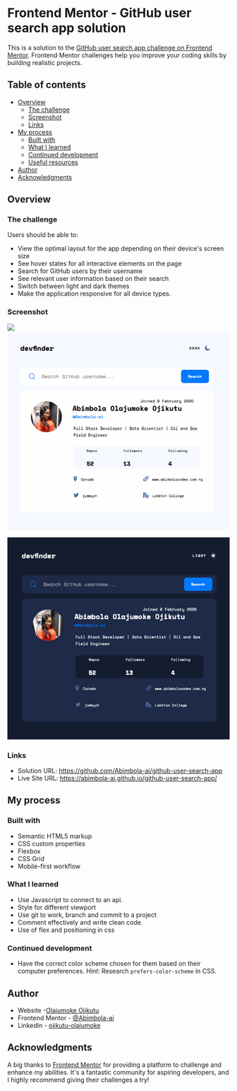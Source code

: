 # Frontend Mentor - GitHub user search app solution

This is a solution to the [GitHub user search app challenge on Frontend Mentor](https://www.frontendmentor.io/challenges/github-user-search-app-Q09YOgaH6). Frontend Mentor challenges help you improve your coding skills by building realistic projects.

## Table of contents

- [Overview](#overview)
  - [The challenge](#the-challenge)
  - [Screenshot](#screenshot)
  - [Links](#links)
- [My process](#my-process)
  - [Built with](#built-with)
  - [What I learned](#what-i-learned)
  - [Continued development](#continued-development)
  - [Useful resources](#useful-resources)
- [Author](#author)
- [Acknowledgments](#acknowledgments)

## Overview

### The challenge

Users should be able to:

- View the optimal layout for the app depending on their device's screen size
- See hover states for all interactive elements on the page
- Search for GitHub users by their username
- See relevant user information based on their search
- Switch between light and dark themes
- Make the application responsive for all device types.

### Screenshot

![](./screenshot.jpg)![1691160398108](image/README-template/1691160398108.png)

![1691160413557](image/README-template/1691160413557.png)

### Links

- Solution URL: https://github.com/Abimbola-ai/github-user-search-app
- Live Site URL: https://abimbola-ai.github.io/github-user-search-app/

## My process

### Built with

- Semantic HTML5 markup
- CSS custom properties
- Flexbox
- CSS Grid
- Mobile-first workflow

### What I learned

* Use Javascript to connect to an api.
* Style for different viewport
* Use git to work, branch and commit to a project
* Comment effectively and write clean code.
* Use of flex and positioning in css

### Continued development

* Have the correct color scheme chosen for them based on their computer preferences. _Hint_: Research `prefers-color-scheme` in CSS.

## Author

- Website -[Olajumoke Ojikutu](https://www.abimbolacodes.com.ng)
- Frontend Mentor - [@Abimbola-ai](https://www.frontendmentor.io/profile/yourusername)
- LinkedIn - [ojikutu-olajumoke](https://www.https://www.linkedin.com/in/ojikutu-olajumoke/)


## Acknowledgments

A big thanks to [Frontend Mentor](https://www.linkedin.com/company/frontend-mentor/) for providing a platform to challenge and enhance my abilities. It's a fantastic community for aspiring developers, and I highly recommend giving their challenges a try!
